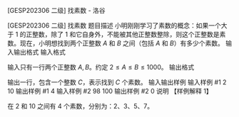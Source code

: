 



[GESP202306 二级] 找素数 - 洛谷














[GESP202306 二级] 找素数
题目描述
小明刚刚学习了素数的概念：如果一个大于 $1$ 的正整数，除了 $1$ 和它自身外，不能被其他正整数整除，则这个正整数是素数。现在，小明想找到两个正整数 $A$ 和 $B$ 之间（包括 $A$ 和 $B$）有多少个素数。
输入输出格式
输入格式

输入只有一行两个正整数 $A, B$。约定 $2 \le A \le B \le 1000$。
输出格式

输出一行，包含一个整数 $C$，表示找到 $C$ 个素数。
输入输出样例
输入样例 #1
2 10
输出样例 #1
4
输入样例 #2
98 100
输出样例 #2
0
说明
【样例解释 1】

在 $2$ 和 $10$ 之间有 $4$ 个素数，分别为：$2$、$3$、$5$、$7$。






